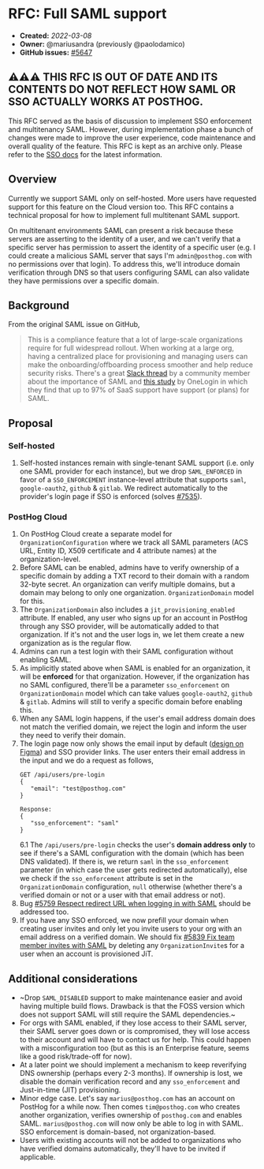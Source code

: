 # RFC: Full SAML support

- **Created:** *2022-03-08*
- **Owner:** @mariusandra (previously @paolodamico)
- **GitHub issues:** [#5647](https://github.com/PostHog/posthog/issues/5647)

## ⚠️⚠️⚠️ THIS RFC IS OUT OF DATE AND ITS CONTENTS DO NOT REFLECT HOW SAML OR SSO ACTUALLY WORKS AT POSTHOG.

This RFC served as the basis of discussion to implement SSO enforcement and multitenancy SAML. However, during implementation phase a bunch of changes were made to improve the user experience, code maintenance and overall quality of the feature. This RFC is kept as an archive only. Please refer to the [SSO docs](https://posthog.com/sso) for the latest information.

## Overview

Currently we support SAML only on self-hosted. More users have requested support for this feature on the Cloud version too. This RFC contains a technical proposal for how to implement full multitenant SAML support.

On multitenant environments SAML can present a risk because these servers are asserting to the identity of a user, and we can't verify that a specific server has permission to assert the identity of a specific user (e.g. I could create a malicious SAML server that says I'm `admin@posthog.com` with no permissions over that login). To address this, we'll introduce domain verification through DNS so that users configuring SAML can also validate they have permissions over a specific domain.

## Background

From the original SAML issue on GitHub,
> This is a compliance feature that a lot of large-scale organizations require for full widespread rollout. When working at a large org, having a centralized place for provisioning and managing users can make the onboarding/offboarding process smoother and help reduce security risks. There's a great [Slack thread](https://posthogusers.slack.com/archives/CT7HXDEG3/p1628859965082200) by a community member about the importance of SAML and [this study](https://www.onelogin.com/press-center/press-releases/97-percent-of-saas-vendors-backing-saml-based-single-sign-on) by OneLogin in which they find that up to 97% of SaaS support have support (or plans) for SAML. 
## Proposal

### Self-hosted
1. Self-hosted instances remain with single-tenant SAML support (i.e. only one SAML provider for each instance), but we drop `SAML_ENFORCED` in favor of a `SSO_ENFORCEMENT` instance-level attribute that supports `saml`, `google-oauth2`, `github` & `gitlab`. We redirect automatically to the provider's login page if SSO is enforced (solves [#7535](https://github.com/PostHog/posthog/issues/7535)).

### PostHog Cloud
1. On PostHog Cloud create a separate model for `OrganizationConfiguration` where we track all SAML parameters (ACS URL, Entity ID, X509 certificate and 4 attribute names) at the organization-level.
2. Before SAML can be enabled, admins have to verify ownership of a specific domain by adding a TXT record to their domain with a random 32-byte secret. An organization can verify multiple domains, but a domain may belong to only one organization. `OrganizationDomain` model for this.
3. The `OrganizationDomain` also includes a `jit_provisioning_enabled` attribute. If enabled, any user who signs up for an account in PostHog through any SSO provider, will be automatically added to that organization. If it's not and the user logs in, we let them create a new organization as is the regular flow.
4. Admins can run a test login with their SAML configuration without enabling SAML.
5. As implicitly stated above when SAML is enabled for an organization, it will be **enforced** for that organization. However, if the organization has no SAML configured, there'll be a parameter `sso_enforcement` on `OrganizationDomain` model which can take values `google-oauth2`, `github` & `gitlab`. Admins will still to verify a specific domain before enabling this.
6. When any SAML login happens, if the user's email address domain does not match the verified domain, we reject the login and inform the user they need to verify their domain.
7. The login page now only shows the email input by default ([design on Figma](https://www.figma.com/file/gQBj9YnNgD8YW4nBwCVLZf/PostHog-App?node-id=8013%3A55797)) and SSO provider links. The user enters their email address in the input and we do a request as follows,
     ```
    GET /api/users/pre-login
    {
        "email": "test@posthog.com"
    }

    Response:
    {
        "sso_enforcement": "saml"
    }
    ```
    6.1 The `/api/users/pre-login` checks the user's **domain address only** to see if there's a SAML configuration with the domain (which has been DNS validated). If there is, we return `saml` in the `sso_enforcement` parameter (in which case the user gets redirected automatically), else we check if the `sso_enforcement` attribute is set in the `OrganizationDomain` configuration, `null` otherwise (whether there's a verified domain or not or a user with that email address or not).
8. Bug [#5759 Respect redirect URL when logging in with SAML](https://github.com/PostHog/posthog/issues/5759) should be addressed too.
9. If you have any SSO enforced, we now prefill your domain when creating user invites and only let you invite users to your org with an email address on a verified domain. We should fix [#5839 Fix team member invites with SAML](https://github.com/PostHog/posthog/issues/5839) by deleting any `OrganizationInvite`s for a user when an account is provisioned JiT.


## Additional considerations
- ~Drop `SAML_DISABLED` support to make maintenance easier and avoid having multiple build flows. Drawback is that the FOSS version which does not support SAML will still require the SAML dependencies.~
- For orgs with SAML enabled, if they lose access to their SAML server, their SAML server goes down or is compromised, they will lose access to their account and will have to contact us for help. This could happen with a misconfiguration too (but as this is an Enterprise feature, seems like a good risk/trade-off for now).
- At a later point we should implement a mechanism to keep reverifying DNS ownership (perhaps every 2-3 months). If ownership is lost, we disable the domain verification record and any `sso_enforcement` and Just-in-time (JIT) provisioning.
- Minor edge case. Let's say `marius@posthog.com` has an account on PostHog for a while now. Then comes `tim@posthog.com` who creates another organization, verifies ownership of `posthog.com` and enables SAML. `marius@posthog.com` will now only be able to log in with SAML. SSO enforcement is domain-based, not organization-based. 
- Users with existing accounts will not be added to organizations who have verified domains automatically, they'll have to be invited if applicable.
